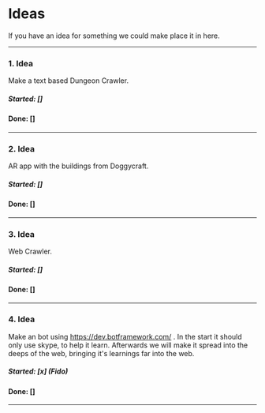 # Ideas
If you have an idea for something we could make
place it in here.

---

### 1. Idea
Make a text based Dungeon Crawler.
##### Started: []
#### Done: []

---

### 2. Idea
AR app with the buildings from Doggycraft.
##### Started: []
#### Done: []

---

### 3. Idea
Web Crawler.
##### Started: []
#### Done: []

---

### 4. Idea
Make an bot using https://dev.botframework.com/ . In the start it should only use skype, to help it learn. Afterwards we will make it spread into the deeps of the web, bringing it's learnings far into the web.
##### Started: [x] (Fido)
#### Done: []

---
